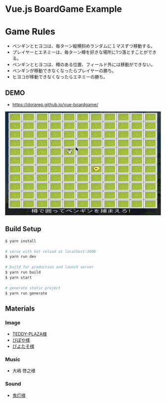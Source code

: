 # Vue.js BoardGame Example

# Game Rules
- ペンギンとヒヨコは、毎ターン縦横斜めランダムに１マスずつ移動する。
- プレイヤーとエネミーは、毎ターン樽を好きな場所に1つ落とすことができる。
- ペンギンとヒヨコは、樽のある位置、フィールド外には移動ができない。
- ペンギンが移動できなくなったらプレイヤーの勝ち。
- ヒヨコが移動できなくなったらエネミーの勝ち。

## DEMO
- https://dorarep.github.io/vue-boardgame/

![img](vue-boardgame.gif)

## Build Setup

``` bash
$ yarn install

# serve with hot reload at localhost:3000
$ yarn run dev

# build for production and launch server
$ yarn run build
$ yarn start

# generate static project
$ yarn run generate
```

## Materials
### Image
- [TEDDY-PLAZA様](http://teddy-plaza.sakura.ne.jp/)
- [ぴぽや様](http://blog.pipoya.net/)
- [ぴよたそ様](https://hiyokoyarou.com/about/)

### Music
- 大嶋 啓之様

### Sound
- [鬼灯様](https://www.vector.co.jp/vpack/browse/person/an022909.html)
